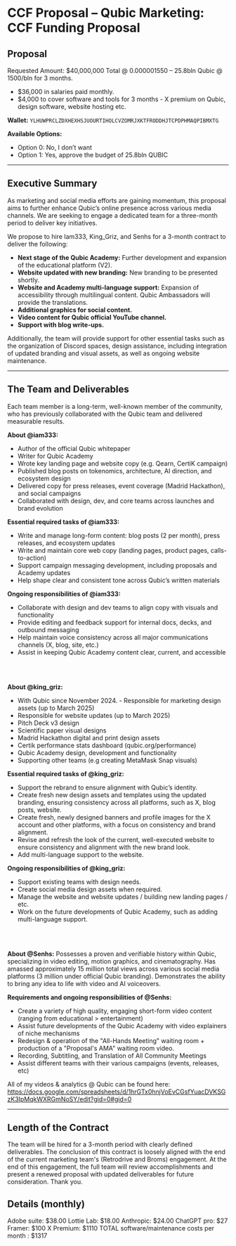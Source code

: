 # CCF Proposal – Qubic Marketing: CCF Funding Proposal

## Proposal

Requested Amount: $40,000,000 Total @ 0.000001550 – 25.8bln Qubic @ 1500/bln for 3 months.
- $36,000 in salaries paid monthly.
- $4,000 to cover software and tools for 3 months - X premium on Qubic, design software, website hosting etc.

**Wallet:** `YLHUWPRCLZDXHEXHSJUOURTIHOLCVZOMRJXKTFRODDHJTCPDPHMAQPIBMXTG`

**Available Options:**

- Option 0: No, I don’t want
- Option 1: Yes, approve the budget of 25.8bln QUBIC

---

## Executive Summary

As marketing and social media efforts are gaining momentum, this proposal aims to further enhance Qubic’s online presence across various media channels. We are seeking to engage a dedicated team for a three-month period to deliver key initiatives.

We propose to hire Iam333, King_Griz, and Senhs for a 3-month contract to deliver the following:
- **Next stage of the Qubic Academy:** Further development and expansion of the educational platform (V2).
- **Website updated with new branding:** New branding to be presented shortly.
- **Website and Academy multi-language support:** Expansion of accessibility through multilingual content. Qubic Ambassadors will provide the translations.
- **Additional graphics for social content.**
- **Video content for Qubic official YouTube channel.**
- **Support with blog write-ups.**

Additionally, the team will provide support for other essential tasks such as the organization of Discord spaces, design assistance, including integration of updated branding and visual assets, as well as ongoing website maintenance.

---

## The Team and Deliverables
Each team member is a long-term, well-known member of the community, who has previously collaborated with the Qubic team and delivered measurable results.

**About @iam333:** 
- Author of the official Qubic whitepaper
- Writer for Qubic Academy
- Wrote key landing page and website copy (e.g. Qearn, CertiK campaign)
- Published blog posts on tokenomics, architecture, AI direction, and ecosystem design
- Delivered copy for press releases, event coverage (Madrid Hackathon), and social campaigns
- Collaborated with design, dev, and core teams across launches and brand evolution

**Essential required tasks of @iam333:**
- Write and manage long-form content: blog posts (2 per month), press releases, and ecosystem updates
- Write and maintain core web copy (landing pages, product pages, calls-to-action)
- Support campaign messaging development, including proposals and Academy updates
- Help shape clear and consistent tone across Qubic’s written materials

**Ongoing responsibilities of @iam333:**
- Collaborate with design and dev teams to align copy with visuals and functionality
- Provide editing and feedback support for internal docs, decks, and outbound messaging
- Help maintain voice consistency across all major communications channels (X, blog, site, etc.)
- Assist in keeping Qubic Academy content clear, current, and accessible

<br><br>

**About @king_griz:** 
- With Qubic since November 2024. - Responsible for marketing design assets (up to March 2025)
- Responsible for website updates (up to March 2025)
- Pitch Deck v3 design
- Scientific paper visual designs
- Madrid Hackathon digital and print design assets
- Certik performance stats dashboard (qubic.org/performance)
- Qubic Academy design, development and functionality
- Supporting other teams (e.g creating  MetaMask Snap visuals)

**Essential required tasks of @king_griz:**
- Support the rebrand to ensure alignment with Qubic’s identity.
- Create fresh new design assets and templates using the updated branding, ensuring consistency across all platforms, such as X, blog posts, website.
- Create fresh, newly designed banners and profile images for the X account and other platforms, with a focus on consistency and brand alignment.
- Revise and refresh the look of the current, well-executed website to ensure consistency and alignment with the new brand look.
- Add multi-language support to the website.

**Ongoing responsibilities of @king_griz:**
- Support existing teams with design needs.
- Create social media design assets when required.
- Manage the website and website updates / building new landing pages / etc.
- Work on the future developments of Qubic Academy, such as adding multi-language support.

<br><br>

**About @Senhs:** Possesses a proven and verifiable history within Qubic, specializing in video editing, motion graphics, and cinematography. Has amassed approximately 15 million total views across various social media platforms (3 million under official Qubic branding). Demonstrates the ability to bring any idea to life with video and AI voiceovers.

**Requirements and ongoing responsibilities of @Senhs:**
- Create a variety of high quality, engaging short-form video content (ranging from educational > entertainment)
- Assist future developments of the Qubic Academy with video explainers of niche mechanisms
- Redesign & operation of the "All-Hands Meeting" waiting room + production of a "Proposal's AMA" waiting room video.
- Recording, Subtitling, and Translation of All Community Meetings
- Assist different teams with their various campaigns (events, releases, etc)

All of my videos & analytics @ Qubic can be found here: https://docs.google.com/spreadsheets/d/1hrGTx0hnjVoEvCGsfYuacDVKSGzK3IpMqkWXRGmNoSY/edit?gid=0#gid=0 

---

## Length of the Contract

The team will be hired for a 3-month period with clearly defined deliverables. The conclusion of this contract is loosely aligned with the end of the current marketing team's (Retrodrive and Broms) engagement.
At the end of this engagement, the full team will review accomplishments and present a renewed proposal with updated deliverables for future consideration.
Thank you.

## Details (monthly)

Adobe suite: $38.00
Lottie Lab: $18.00
Anthropic: $24.00
ChatGPT pro: $27
Framer: $100
X Premium: $1110
TOTAL software/maintenance costs per month : $1317

